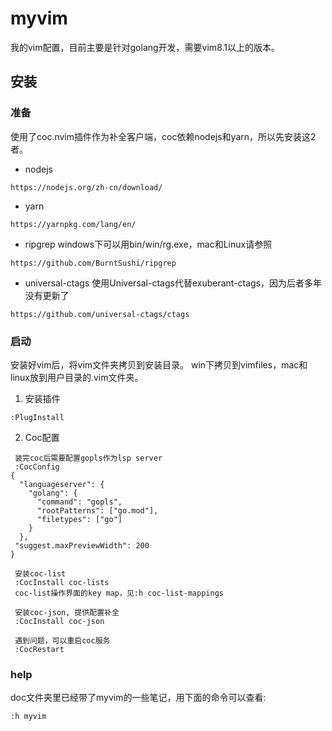 # myvim
我的vim配置，目前主要是针对golang开发，需要vim8.1以上的版本。

## 安装

### 准备
使用了coc.nvim插件作为补全客户端，coc依赖nodejs和yarn，所以先安装这2者。<br>
+ nodejs
```
https://nodejs.org/zh-cn/download/
```

+ yarn
```
https://yarnpkg.com/lang/en/
```
+ ripgrep
windows下可以用bin/win/rg.exe，mac和Linux请参照
```
https://github.com/BurntSushi/ripgrep
```
+ universal-ctags
使用Universal-ctags代替exuberant-ctags，因为后者多年没有更新了
```
https://github.com/universal-ctags/ctags
```

### 启动
安装好vim后，将vim文件夹拷贝到安装目录。
win下拷贝到vimfiles，mac和linux放到用户目录的.vim文件夹。<br>
1. 安装插件
```
:PlugInstall
```
2. Coc配置
```
 装完coc后需要配置gopls作为lsp server
 :CocConfig
{
  "languageserver": {
    "golang": {
      "command": "gopls",
      "rootPatterns": ["go.mod"],
      "filetypes": ["go"]
    }
  },
 "suggest.maxPreviewWidth": 200
}

 安装coc-list
 :CocInstall coc-lists
 coc-list操作界面的key map，见:h coc-list-mappings

 安装coc-json, 提供配置补全
 :CocInstall coc-json

 遇到问题，可以重启coc服务
 :CocRestart
```

### help
doc文件夹里已经带了myvim的一些笔记，用下面的命令可以查看:
```
:h myvim
```
